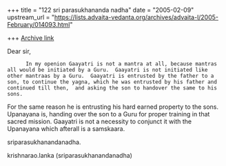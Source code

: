 +++
title = "122 sri parasukhananda nadha"
date = "2005-02-09"
upstream_url = "https://lists.advaita-vedanta.org/archives/advaita-l/2005-February/014093.html"

+++
[Archive link](https://lists.advaita-vedanta.org/archives/advaita-l/2005-February/014093.html)


 Dear sir,

          In my openion Gaayatri is not a mantra at all, because mantras all would be initiated by a Guru.  Gaayatri is not initiated like other mantraas by a Guru.  Gaayatri is entrusted by the father to a son, to continue the yagna, which he was entrusted by his father and continued till then,  and asking the son to handover the same to his sons.
For the same reason he is entrusting his hard  earned property to the sons. Upanayana is, handing over the son to a Guru for proper training
in that sacred mission.  Gaayatri is not a necessity to conjunct it with the Upanayana which afterall is a samskaara.

sriparasukhanandanadha.



 krishnarao.lanka
(sriparasukhanandanadha)

